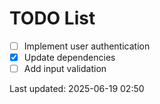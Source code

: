 # TODO List

- [ ] Implement user authentication
- [x] Update dependencies
- [ ] Add input validation

Last updated: 2025-06-19 02:50
